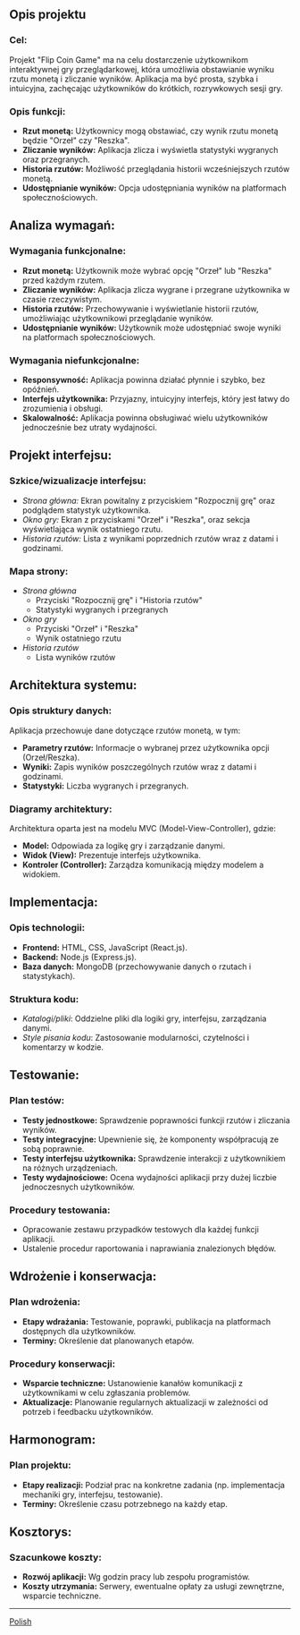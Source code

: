 ## Opis projektu

### Cel:

Projekt "Flip Coin Game" ma na celu dostarczenie użytkownikom interaktywnej gry przeglądarkowej, która umożliwia obstawianie wyniku rzutu monetą i zliczanie wyników. Aplikacja ma być prosta, szybka i intuicyjna, zachęcając użytkowników do krótkich, rozrywkowych sesji gry.

### Opis funkcji:

- **Rzut monetą:** Użytkownicy mogą obstawiać, czy wynik rzutu monetą będzie "Orzeł" czy "Reszka".
- **Zliczanie wyników:** Aplikacja zlicza i wyświetla statystyki wygranych oraz przegranych.
- **Historia rzutów:** Możliwość przeglądania historii wcześniejszych rzutów monetą.
- **Udostępnianie wyników:** Opcja udostępniania wyników na platformach społecznościowych.

## Analiza wymagań:

### Wymagania funkcjonalne:

- **Rzut monetą:** Użytkownik może wybrać opcję "Orzeł" lub "Reszka" przed każdym rzutem.
- **Zliczanie wyników:** Aplikacja zlicza wygrane i przegrane użytkownika w czasie rzeczywistym.
- **Historia rzutów:** Przechowywanie i wyświetlanie historii rzutów, umożliwiając użytkownikowi przeglądanie wyników.
- **Udostępnianie wyników:** Użytkownik może udostępniać swoje wyniki na platformach społecznościowych.

### Wymagania niefunkcjonalne:

- **Responsywność:** Aplikacja powinna działać płynnie i szybko, bez opóźnień.
- **Interfejs użytkownika:** Przyjazny, intuicyjny interfejs, który jest łatwy do zrozumienia i obsługi.
- **Skalowalność:** Aplikacja powinna obsługiwać wielu użytkowników jednocześnie bez utraty wydajności.

## Projekt interfejsu:

### Szkice/wizualizacje interfejsu:

- _Strona główna:_ Ekran powitalny z przyciskiem "Rozpocznij grę" oraz podglądem statystyk użytkownika.
- _Okno gry:_ Ekran z przyciskami "Orzeł" i "Reszka", oraz sekcja wyświetlająca wynik ostatniego rzutu.
- _Historia rzutów:_ Lista z wynikami poprzednich rzutów wraz z datami i godzinami.

### Mapa strony:

- _Strona główna_
  - Przyciski "Rozpocznij grę" i "Historia rzutów"
  - Statystyki wygranych i przegranych
- _Okno gry_
  - Przyciski "Orzeł" i "Reszka"
  - Wynik ostatniego rzutu
- _Historia rzutów_
  - Lista wyników rzutów

## Architektura systemu:

### Opis struktury danych:

Aplikacja przechowuje dane dotyczące rzutów monetą, w tym:

- **Parametry rzutów:** Informacje o wybranej przez użytkownika opcji (Orzeł/Reszka).
- **Wyniki:** Zapis wyników poszczególnych rzutów wraz z datami i godzinami.
- **Statystyki:** Liczba wygranych i przegranych.

### Diagramy architektury:

Architektura oparta jest na modelu MVC (Model-View-Controller), gdzie:

- **Model:** Odpowiada za logikę gry i zarządzanie danymi.
- **Widok (View):** Prezentuje interfejs użytkownika.
- **Kontroler (Controller):** Zarządza komunikacją między modelem a widokiem.

## Implementacja:

### Opis technologii:

- **Frontend:** HTML, CSS, JavaScript (React.js).
- **Backend:** Node.js (Express.js).
- **Baza danych:** MongoDB (przechowywanie danych o rzutach i statystykach).

### Struktura kodu:

- _Katalogi/pliki_: Oddzielne pliki dla logiki gry, interfejsu, zarządzania danymi.
- _Style pisania kodu_: Zastosowanie modularności, czytelności i komentarzy w kodzie.

## Testowanie:

### Plan testów:

- **Testy jednostkowe:** Sprawdzenie poprawności funkcji rzutów i zliczania wyników.
- **Testy integracyjne:** Upewnienie się, że komponenty współpracują ze sobą poprawnie.
- **Testy interfejsu użytkownika:** Sprawdzenie interakcji z użytkownikiem na różnych urządzeniach.
- **Testy wydajnościowe:** Ocena wydajności aplikacji przy dużej liczbie jednoczesnych użytkowników.

### Procedury testowania:

- Opracowanie zestawu przypadków testowych dla każdej funkcji aplikacji.
- Ustalenie procedur raportowania i naprawiania znalezionych błędów.

## Wdrożenie i konserwacja:

### Plan wdrożenia:

- **Etapy wdrażania:** Testowanie, poprawki, publikacja na platformach dostępnych dla użytkowników.
- **Terminy:** Określenie dat planowanych etapów.

### Procedury konserwacji:

- **Wsparcie techniczne:** Ustanowienie kanałów komunikacji z użytkownikami w celu zgłaszania problemów.
- **Aktualizacje:** Planowanie regularnych aktualizacji w zależności od potrzeb i feedbacku użytkowników.

## Harmonogram:

### Plan projektu:

- **Etapy realizacji:** Podział prac na konkretne zadania (np. implementacja mechaniki gry, interfejsu, testowanie).
- **Terminy:** Określenie czasu potrzebnego na każdy etap.

## Kosztorys:

### Szacunkowe koszty:

- **Rozwój aplikacji:** Wg godzin pracy lub zespołu programistów.
- **Koszty utrzymania:** Serwery, ewentualne opłaty za usługi zewnętrzne, wsparcie techniczne.

---

[Polish](<Documents/README(PL).md>)
